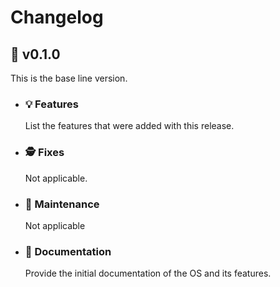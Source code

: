 # Changelog

## :apple: v0.1.0

This is the base line version.

- ### :bulb: Features
  
  List the features that were added with this release.

- ### :detective: Fixes
  
  Not applicable.

- ### :wrench: Maintenance

  Not applicable

- ### :book: Documentation
  
  Provide the initial documentation of the OS and its features.
  
